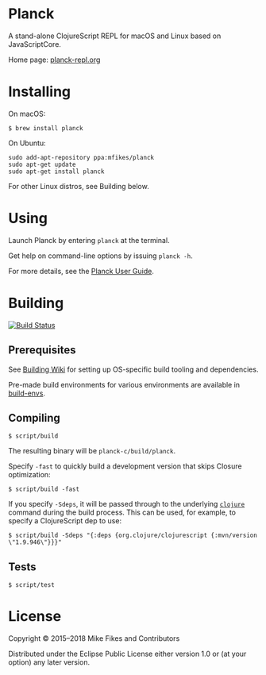 # Planck

A stand-alone ClojureScript REPL for macOS and Linux based on JavaScriptCore.

Home page: [planck-repl.org](http://planck-repl.org)

# Installing

On macOS:
```
$ brew install planck
```

On Ubuntu:
```
sudo add-apt-repository ppa:mfikes/planck
sudo apt-get update
sudo apt-get install planck
```

For other Linux distros, see Building below.

# Using

Launch Planck by entering `planck` at the terminal.

Get help on command-line options by issuing `planck -h`.

For more details, see the [Planck User Guide](http://planck-repl.org/guide.html).

# Building 

[![Build Status](https://travis-ci.org/mfikes/planck.svg?branch=master)](https://travis-ci.org/mfikes/planck)

## Prerequisites 

See [Building Wiki](https://github.com/mfikes/planck/wiki/Building) for setting up OS-specific build tooling and dependencies.

Pre-made build environments for various environments are available in [build-envs](https://github.com/mfikes/planck/tree/master/build-envs).

## Compiling

```
$ script/build
```

The resulting binary will be `planck-c/build/planck`.

Specify `-fast` to quickly build a development version that skips Closure optimization:

```
$ script/build -fast
```

If you specify `-Sdeps`, it will be passed through to the underlying [`clojure`](https://clojure.org/guides/deps_and_cli) command during the build process. This can be used, for example, to specify a ClojureScript dep to use:

```
$ script/build -Sdeps "{:deps {org.clojure/clojurescript {:mvn/version \"1.9.946\"}}}"
```

## Tests

```
$ script/test
```


# License

Copyright © 2015–2018 Mike Fikes and Contributors

Distributed under the Eclipse Public License either version 1.0 or (at your option) any later version.

